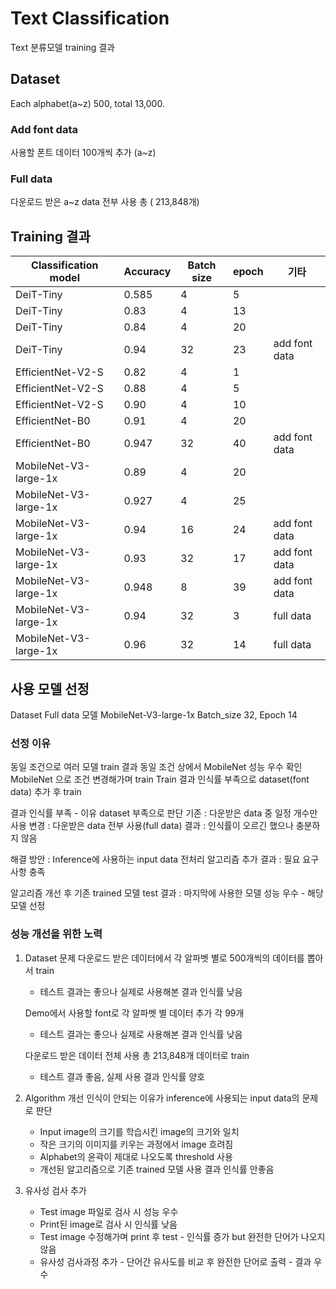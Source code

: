 # Text Classification
Text 분류모델 training 결과

## Dataset
Each alphabet(a~z) 500, total 13,000.

### Add font data
사용할 폰트 데이터 100개씩 추가 (a~z)

### Full data
다운로드 받은 a~z data 전부 사용 총 ( 213,848개)

## Training 결과
|Classification model|Accuracy|Batch size|epoch|기타
|----|----|----|----|----|
|DeiT-Tiny| 0.585|4|5
|DeiT-Tiny| 0.83|4|13
|DeiT-Tiny| 0.84|4|20
|DeiT-Tiny|0.94 |32| 23| add font data
|EfficientNet-V2-S| 0.82| 4|1
|EfficientNet-V2-S| 0.88| 4|5
|EfficientNet-V2-S| 0.90| 4|10
|EfficientNet-B0| 0.91 | 4| 20
|EfficientNet-B0| 0.947 | 32| 40 | add font data
|MobileNet-V3-large-1x| 0.89 | 4| 20
|MobileNet-V3-large-1x| 0.927 | 4| 25
|MobileNet-V3-large-1x| 0.94 | 16| 24 | add font data
|MobileNet-V3-large-1x| 0.93 | 32| 17 | add font data
|MobileNet-V3-large-1x| 0.948 | 8|  39| add font data
|MobileNet-V3-large-1x| 0.94 | 32|  3| full data
|MobileNet-V3-large-1x| 0.96 | 32|  14| full data

## 사용 모델 선정
Dataset Full data
모델 MobileNet-V3-large-1x
Batch_size 32, Epoch 14 

### 선정 이유
동일 조건으로 여러 모델 train 결과 동일 조건 상에서 MobileNet 성능 우수 확인
MobileNet 으로 조건 변경해가며 train
Train 결과 인식률 부족으로 dataset(font data) 추가 후 train

결과 인식률 부족 - 이유 dataset 부족으로 판단
기존 : 다운받은 data 중 일정 개수만 사용
변경 : 다운받은 data 전부 사용(full data)
결과 : 인식률이 오르긴 했으나 충분하지 않음

해결 방안 : Inference에 사용하는 input data 전처리 알고리즘 추가
결과 : 필요 요구사항 충족

알고리즘 개선 후 기존 trained 모델 test
결과 : 마지막에 사용한 모델 성능 우수 - 해당 모델 선정

### 성능 개선을 위한 노력
1. Dataset 문제
    다운로드 받은 데이터에서 각 알파벳 별로 500개씩의 데이터를 뽑아서 train 
    - 테스트 결과는 좋으나 실제로 사용해본 결과 인식률 낮음

    Demo에서 사용할 font로 각 알파벳 별 데이터 추가 각 99개 
    - 테스트 결과는 좋으나 실제로 사용해본 결과 인식률 낮음

    다운로드 받은 데이터 전체 사용 총 213,848개 데이터로 train
    - 테스트 결과 좋음, 실제 사용 결과 인식률 양호

2. Algorithm 개선
    인식이 안되는 이유가 inference에 사용되는 input data의 문제로 판단
    - Input image의 크기를 학습시킨 image의 크기와 일치
    - 작은 크기의 이미지를 키우는 과정에서 image 흐려짐
    - Alphabet의 윤곽이 제대로 나오도록 threshold 사용
    - 개선된 알고리즘으로 기존 trained 모델 사용 결과 인식률 안좋음

3. 유사성 검사 추가
    - Test image 파일로 검사 시 성능 우수
    - Print된 image로 검사 시 인식률 낮음
    - Test image 수정해가며 print 후 test - 인식률 증가 but 완전한 단어가 나오지 않음
    - 유사성 검사과정 추가 - 단어간 유사도를 비교 후 완전한 단어로 출력 - 결과 우수